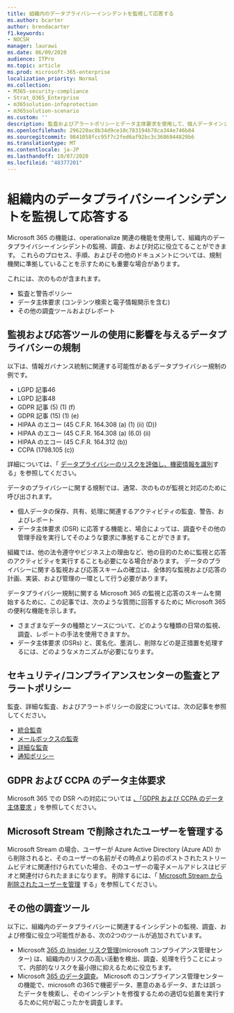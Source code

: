 ```yaml
---
title: 組織内のデータプライバシーインシデントを監視して応答する
ms.author: bcarter
author: brendacarter
f1.keywords:
- NOCSH
manager: laurawi
ms.date: 06/09/2020
audience: ITPro
ms.topic: article
ms.prod: microsoft-365-enterprise
localization_priority: Normal
ms.collection:
- M365-security-compliance
- Strat_O365_Enterprise
- m365solution-infoprotection
- m365solution-scenario
ms.custom: ''
description: 監査およびアラートポリシーとデータ主体要求を使用して、個人データインシデントを監視して応答します。
ms.openlocfilehash: 296220ac8b34d9ce10c783194b78ca344e746b84
ms.sourcegitcommit: 9841058fcc95f7c2fed6af92bc3c3686944829b6
ms.translationtype: MT
ms.contentlocale: ja-JP
ms.lasthandoff: 10/07/2020
ms.locfileid: "48377201"
---
```

# <a name="monitor-and-respond-to-data-privacy-incidents-in-your-organization"></a>組織内のデータプライバシーインシデントを監視して応答する

Microsoft 365 の機能は、operationalize 関連の機能を使用して、組織内のデータプライバシーインシデントの監視、調査、および対応に役立てることができます。 これらのプロセス、手順、およびその他のドキュメントについては、規制機関に準拠していることを示すためにも重要な場合があります。

これには、次のものが含まれます。 

- 監査と警告ポリシー
- データ主体要求 (コンテンツ検索と電子情報開示を含む)
- その他の調査ツールおよびレポート

## <a name="data-privacy-regulations-impacting-the-use-of-monitoring-and-response-tools"></a>監視および応答ツールの使用に影響を与えるデータプライバシーの規制

以下は、情報ガバナンス統制に関連する可能性があるデータプライバシー規制の例です。

- LGPD 記事46
- LGPD 記事48
- GDPR 記事 (5) (1) (f)
- GDPR 記事 (15) (1) (e)
- HIPAA のエコー (45 C.F.R. 164.308 (a) (1) (ii) (D))
- HIPAA のエコー (45 C.F.R. 164.308 (a) (6.0) (ii)
- HIPAA のエコー (45 C.F.R. 164.312 (b))
- CCPA (1798.105 (c))

詳細については、「 [データプライバシーのリスクを評価し、機密情報を識別](information-protection-deploy-assess.md)する」を参照してください。

データのプライバシーに関する規制では、通常、次のものが監視と対応のために呼び出されます。

- 個人データの保存、共有、処理に関連するアクティビティの監査、警告、およびレポート
- データ主体要求 (DSR) に応答する機能と、場合によっては、調査やその他の管理手段を実行してそのような要求に準拠することができます。

組織では、他の法令遵守やビジネス上の理由など、他の目的のために監視と応答のアクティビティを実行することも必要になる場合があります。 データのプライバシーに関する監視および応答スキームの確立は、全体的な監視および応答の計画、実装、および管理の一環として行う必要があります。

データプライバシー規制に関する Microsoft 365 の監視と応答のスキームを開始するために、この記事では、次のような質問に回答するために Microsoft 365 の便利な機能を示します。 

- さまざまなデータの種類とソースについて、どのような種類の日常の監視、調査、レポートの手法を使用できますか。
- データ主体要求 (DSRs) と、匿名化、墨消し、削除などの是正措置を処理するには、どのようなメカニズムが必要になります。

## <a name="auditing-and-alert-policies-in-the-security-and-compliance-center"></a>セキュリティ/コンプライアンスセンターの監査とアラートポリシー

監査、詳細な監査、およびアラートポリシーの設定については、次の記事を参照してください。

- [統合監査](../compliance/search-the-audit-log-in-security-and-compliance.md)
- [メールボックスの監査](../compliance/enable-mailbox-auditing.md)
- [詳細な監査](../compliance/advanced-audit.md)
- [通知ポリシー](../compliance/alert-policies.md)

## <a name="data-subject-requests-for-the-gdpr-and-ccpa"></a>GDPR および CCPA のデータ主体要求

Microsoft 365 での DSR への対応については [、「GDPR および CCPA のデータ主体要求](../compliance/gdpr-dsr-office365.md) 」を参照してください。

## <a name="manage-deleted-users-in-microsoft-stream"></a>Microsoft Stream で削除されたユーザーを管理する

Microsoft Stream の場合、ユーザーが Azure Active Directory (Azure AD) から削除されると、そのユーザーの名前がその時点より前のポストされたストリームビデオに関連付けられていた場合、そのユーザーの電子メールアドレスはビデオと関連付けられたままになります。 削除するには、「 [Microsoft Stream から削除されたユーザーを管理](https://docs.microsoft.com/stream/managing-deleted-users) する」を参照してください。

## <a name="additional-investigative-tools"></a>その他の調査ツール

以下に、組織内のデータプライバシーに関連するインシデントの監視、調査、および修復に役立つ可能性がある、次の2つのツールが追加されています。

- Microsoft [365 の Insider リスク管理](../compliance/insider-risk-management.md)(microsoft コンプライアンス管理センター) は、組織内のリスクの高い活動を検出、調査、処理を行うことによって、内部的なリスクを最小限に抑えるために役立ちます。
- Microsoft [365 のデータ調査](../compliance/overview-data-investigations.md)。 Microsoft のコンプライアンス管理センターの機能で、microsoft の365で機密データ、悪意のあるデータ、または誤ったデータを検索し、そのインシデントを修復するための適切な処置を実行するために何が起こったかを調査します。

